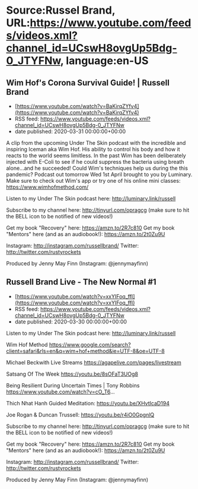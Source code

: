 # Source:Russel Brand, URL:https://www.youtube.com/feeds/videos.xml?channel_id=UCswH8ovgUp5Bdg-0_JTYFNw, language:en-US

## Wim Hof's Corona Survival Guide! | Russell Brand
 - [https://www.youtube.com/watch?v=BaKirqZYfv4](https://www.youtube.com/watch?v=BaKirqZYfv4)
 - RSS feed: https://www.youtube.com/feeds/videos.xml?channel_id=UCswH8ovgUp5Bdg-0_JTYFNw
 - date published: 2020-03-31 00:00:00+00:00

A clip from the upcoming Under The Skin podcast with the incredible and inspiring Iceman aka Wim Hof. His ability to control his body and how it reacts to the world seems limitless. In the past Wim has been deliberately injected with E-Coli to see if he could suppress the bacteria using breath alone...and he succeeded! Could Wim's techniques help us during the this pandemic? Podcast out tomorrow Wed 1st April brought to you by Luminary.
Make sure to check out Wim's app or try one of his online mini classes: https://www.wimhofmethod.com/

Listen to my Under The Skin podcast here: 
http://luminary.link/russell

Subscribe to my channel here: http://tinyurl.com/opragcg
(make sure to hit the BELL icon to be notified of new videos!)

Get my book "Recovery" here: https://amzn.to/2R7c810
Get my book "Mentors" here (and as an audiobook!): https://amzn.to/2t0Zu9U

Instagram: http://instagram.com/russellbrand/
Twitter: http://twitter.com/rustyrockets

Produced by Jenny May Finn (Instagram: @jennymayfinn)

## Russell Brand Live - The New Normal #1
 - [https://www.youtube.com/watch?v=xxYIFoq_ffI](https://www.youtube.com/watch?v=xxYIFoq_ffI)
 - RSS feed: https://www.youtube.com/feeds/videos.xml?channel_id=UCswH8ovgUp5Bdg-0_JTYFNw
 - date published: 2020-03-30 00:00:00+00:00

Listen to my Under The Skin podcast here: 
http://luminary.link/russell

Wim Hof Method
https://www.google.com/search?client=safari&rls=en&q=wim+hof+method&ie=UTF-8&oe=UTF-8

Michael Beckwith Live Streams
https://agapelive.com/pages/livestream

Satsang Of The Week 
https://youtu.be/8sOFaT3UOg8

Being Resilient During Uncertain Times | Tony Robbins
https://www.youtube.com/watch?v=cO_T6...

Thich Nhat Hanh Guided Meditation: https://youtu.be/XHvtIcaD194

Joe Rogan & Duncan Trussell: https://youtu.be/r4iO0GpgnlQ

Subscribe to my channel here: http://tinyurl.com/opragcg
(make sure to hit the BELL icon to be notified of new videos!)

Get my book "Recovery" here: https://amzn.to/2R7c810
Get my book "Mentors" here (and as an audiobook!): https://amzn.to/2t0Zu9U

Instagram: http://instagram.com/russellbrand/
Twitter: http://twitter.com/rustyrockets

Produced by Jenny May Finn (Instagram: @jennymayfinn)


